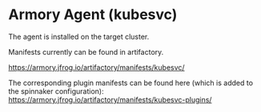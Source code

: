 # Armory Agent (kubesvc)

The agent is installed on the target cluster.

Manifests currently can be found in artifactory.

https://armory.jfrog.io/artifactory/manifests/kubesvc/

The corresponding plugin manifests can be found here (which is added to the spinnaker configuration): 
https://armory.jfrog.io/artifactory/manifests/kubesvc-plugins/
